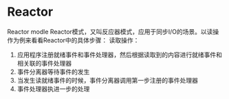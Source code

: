 # Reactor
Reactor modle
Reactor模式，又叫反应器模式，应用于同步I/O的场景。以读操作为例来看看Reactor中的具体步骤：
读取操作：
1. 应用程序注册就绪事件和事件处理器，然后根据读取到的内容进行就绪事件和相关联的事件处理器
2. 事件分离器等待事件的发生
3. 当发生读就绪事件的时候，事件分离器调用第一步注册的事件处理器
4. 事件处理器执进一步的处理

